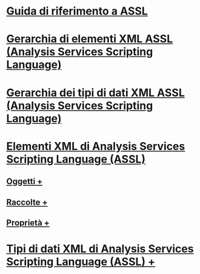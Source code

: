 # [Guida di riferimento a ASSL](analysis-services-scripting-language-assl-for-xmla.md)
# [Gerarchia di elementi XML ASSL (Analysis Services Scripting Language)](analysis-services-scripting-language-xml-element-hierarchy-assl.md)
# [Gerarchia dei tipi di dati XML ASSL (Analysis Services Scripting Language)](analysis-services-scripting-language-xml-data-type-hierarchy-assl.md)
# [Elementi XML di Analysis Services Scripting Language (ASSL)](analysis-services-scripting-language-xml-elements-assl.md)
## [Oggetti +](objects/objects-assl.md)
## [Raccolte +](collections/collections-assl.md)
## [Proprietà +](properties/properties-assl.md)
# [Tipi di dati XML di Analysis Services Scripting Language (ASSL) +](data-type/analysis-services-scripting-language-xml-data-types-assl.md)
